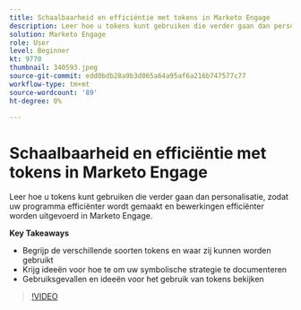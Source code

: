 ```yaml
---
title: Schaalbaarheid en efficiëntie met tokens in Marketo Engage
description: Leer hoe u tokens kunt gebruiken die verder gaan dan personalisatie, zodat uw programma efficiënter wordt gemaakt en bewerkingen efficiënter worden uitgevoerd in Marketo Engage.
solution: Marketo Engage
role: User
level: Beginner
kt: 9770
thumbnail: 340593.jpeg
source-git-commit: edd0bdb28a9b3d065a64a95af6a216b747577c77
workflow-type: tm+mt
source-wordcount: '89'
ht-degree: 0%

---
```


# Schaalbaarheid en efficiëntie met tokens in Marketo Engage

Leer hoe u tokens kunt gebruiken die verder gaan dan personalisatie, zodat uw programma efficiënter wordt gemaakt en bewerkingen efficiënter worden uitgevoerd in Marketo Engage.

**Key Takeaways**

* Begrijp de verschillende soorten tokens en waar zij kunnen worden gebruikt
* Krijg ideeën voor hoe te om uw symbolische strategie te documenteren
* Gebruiksgevallen en ideeën voor het gebruik van tokens bekijken

>[!VIDEO](https://video.tv.adobe.com/v/340593/?quality=12&learn=on)
